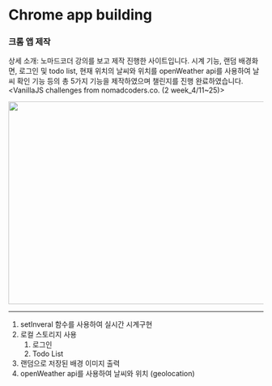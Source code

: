 # Chrome app building

### 크롬 앱 제작
상세 소개: 노마드코더 강의를 보고 제작 진행한 사이트입니다. 시계 기능, 랜덤 배경화면, 로그인 및 todo list, 현재 위치의 날씨와 위치를 openWeather api를 사용하여 날씨 확인 기능 등의 총 5가지 기능을 제작하였으며 챌린지를 진행 완료하였습니다.  
<VanillaJS challenges from nomadcoders.co. (2 week_4/11~25)>

<img src="https://user-images.githubusercontent.com/26360179/196092819-9942faac-8ea0-436c-8ab3-7819b6d283aa.gif" width=600 height=400 />

---
1. setInveral 함수를 사용하여 실시간 시계구현
2. 로컬 스토리지 사용
    1. 로그인
    2. Todo List
3. 랜덤으로 저장된 배경 이미지 출력
4. openWeather api를 사용하여 날씨와 위치 (geolocation)
